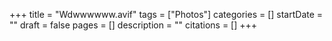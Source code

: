 +++
title = "Wdwwwwww.avif"
tags = ["Photos"]
categories = []
startDate = ""
draft = false
pages = []
description = ""
citations = []
+++
